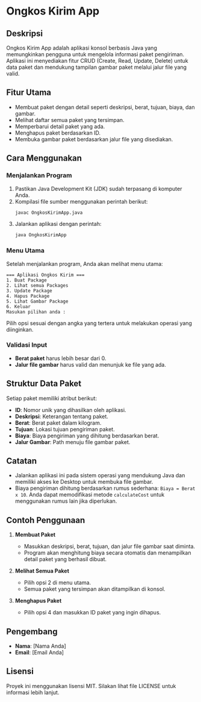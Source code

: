 # Ongkos Kirim App

## Deskripsi
Ongkos Kirim App adalah aplikasi konsol berbasis Java yang memungkinkan
pengguna untuk mengelola informasi paket pengiriman.
Aplikasi ini menyediakan fitur CRUD (Create, Read, Update, Delete)
untuk data paket dan mendukung tampilan gambar paket melalui jalur file yang valid.

## Fitur Utama
- Membuat paket dengan detail seperti deskripsi, berat, tujuan, biaya, dan gambar.
- Melihat daftar semua paket yang tersimpan.
- Memperbarui detail paket yang ada.
- Menghapus paket berdasarkan ID.
- Membuka gambar paket berdasarkan jalur file yang disediakan.

## Cara Menggunakan

### Menjalankan Program
1. Pastikan Java Development Kit (JDK) sudah terpasang di komputer Anda.
2. Kompilasi file sumber menggunakan perintah berikut:
   ```bash
   javac OngkosKirimApp.java
   ```
3. Jalankan aplikasi dengan perintah:
   ```bash
   java OngkosKirimApp
   ```

### Menu Utama
Setelah menjalankan program, Anda akan melihat menu utama:
```
=== Aplikasi Ongkos Kirim ===
1. Buat Package
2. Lihat semua Packages
3. Update Package
4. Hapus Package
5. Lihat Gambar Package
6. Keluar
Masukan pilihan anda :
```
Pilih opsi sesuai dengan angka yang tertera untuk melakukan operasi yang diinginkan.

### Validasi Input
- **Berat paket** harus lebih besar dari 0.
- **Jalur file gambar** harus valid dan menunjuk ke file yang ada.

## Struktur Data Paket
Setiap paket memiliki atribut berikut:
- **ID**: Nomor unik yang dihasilkan oleh aplikasi.
- **Deskripsi**: Keterangan tentang paket.
- **Berat**: Berat paket dalam kilogram.
- **Tujuan**: Lokasi tujuan pengiriman paket.
- **Biaya**: Biaya pengiriman yang dihitung berdasarkan berat.
- **Jalur Gambar**: Path menuju file gambar paket.

## Catatan
- Jalankan aplikasi ini pada sistem operasi yang mendukung Java
dan memiliki akses ke Desktop untuk membuka file gambar.
- Biaya pengiriman dihitung berdasarkan rumus sederhana: `Biaya = Berat x 10`.
Anda dapat memodifikasi metode `calculateCost` untuk menggunakan rumus lain jika diperlukan.

## Contoh Penggunaan
1. **Membuat Paket**
   - Masukkan deskripsi, berat, tujuan, dan jalur file gambar saat diminta.
   - Program akan menghitung biaya secara otomatis dan menampilkan detail paket yang berhasil dibuat.

2. **Melihat Semua Paket**
   - Pilih opsi 2 di menu utama.
   - Semua paket yang tersimpan akan ditampilkan di konsol.

3. **Menghapus Paket**
   - Pilih opsi 4 dan masukkan ID paket yang ingin dihapus.

## Pengembang
- **Nama**: [Nama Anda]
- **Email**: [Email Anda]

## Lisensi
Proyek ini menggunakan lisensi MIT. Silakan lihat file LICENSE untuk informasi lebih lanjut.

